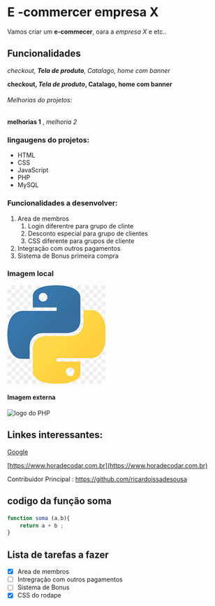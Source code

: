 # E -commercer empresa X

Vamos criar um **e-commecer**, oara a *empresa X*  e etc..

## Funcionalidades


_checkout, **Tela de produto**, Catalago, home com banner_

**checkout, _Tela de produto_, Catalago, home com banner**

###### Melhorias do projetos:
__melhorias 1__ , _melhoria 2_ 

### lingaugens do projetos:

* HTML
* CSS
* JavaScript
* PHP
* MySQL

### Funcionalidades a desenvolver:

1. Area de membros 
    1. Login diferentre para grupo de clinte
    2. Desconto especial para grupo de clientes
    3. CSS diferente para grupos de cliente
2. Integração com outros pagamentos
3. Sistema de Bonus primeira compra 

### Imagem local
![Logo do Python](img/pny.png)

#### Imagem externa 
![logo do PHP](https://upload.wikimedia.org/wikipedia/commons/thumb/2/27/PHP-logo.svg/1200px-PHP-logo.svg.png)

## Linkes interessantes:

[Google](https://www.google.com)


[https://www.horadecodar.com.br](https://www.horadecodar.com.br)

Contribuidor Principal : https://github.com/ricardoissadesousa 

## codigo da função soma 

```javascript
function soma (a,b){
    return a + b ;
}
```

## Lista de tarefas a fazer 
- [x] Area de membros
-[ ] Intregração com outros pagamentos 
-[ ] Sistema de Bonus
-[x] CSS do rodape
